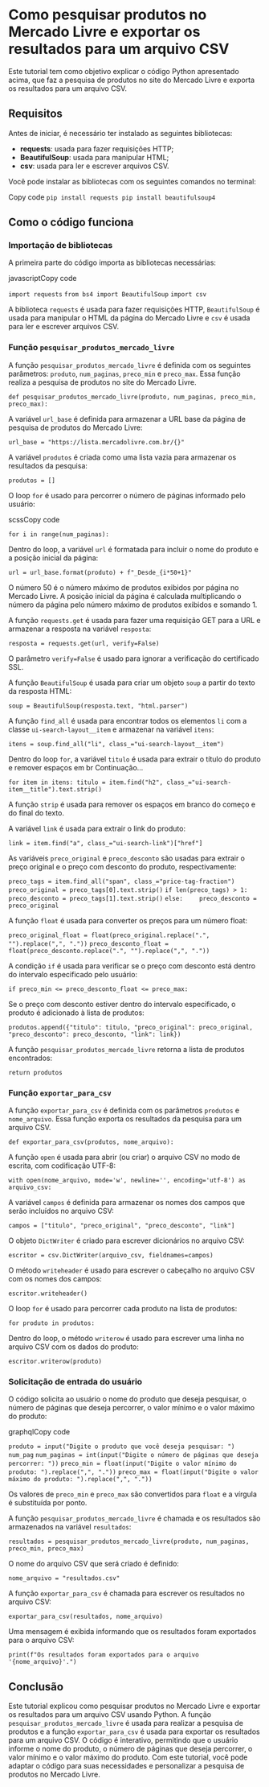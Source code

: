 # Como pesquisar produtos no Mercado Livre e exportar os resultados para um arquivo CSV

Este tutorial tem como objetivo explicar o código Python apresentado acima, que faz a pesquisa de produtos no site do Mercado Livre e exporta os resultados para um arquivo CSV.

## Requisitos

Antes de iniciar, é necessário ter instalado as seguintes bibliotecas:

-   **requests**: usada para fazer requisições HTTP;
-   **BeautifulSoup**: usada para manipular HTML;
-   **csv**: usada para ler e escrever arquivos CSV.

Você pode instalar as bibliotecas com os seguintes comandos no terminal:

Copy code
`pip install requests
pip install beautifulsoup4` 

## Como o código funciona

### Importação de bibliotecas

A primeira parte do código importa as bibliotecas necessárias:

javascriptCopy code

`import requests`
`from bs4 import BeautifulSoup`
`import csv` 

A biblioteca `requests` é usada para fazer requisições HTTP, `BeautifulSoup` é usada para manipular o HTML da página do Mercado Livre e `csv` é usada para ler e escrever arquivos CSV.

### Função `pesquisar_produtos_mercado_livre`

A função `pesquisar_produtos_mercado_livre` é definida com os seguintes parâmetros: `produto`, `num_paginas`, `preco_min` e `preco_max`. Essa função realiza a pesquisa de produtos no site do Mercado Livre.

`def pesquisar_produtos_mercado_livre(produto, num_paginas, preco_min, preco_max):` 

A variável `url_base` é definida para armazenar a URL base da página de pesquisa de produtos do Mercado Livre:

`url_base = "https://lista.mercadolivre.com.br/{}"` 

A variável `produtos` é criada como uma lista vazia para armazenar os resultados da pesquisa:

`produtos = []` 

O loop `for` é usado para percorrer o número de páginas informado pelo usuário:

scssCopy code

`for i in range(num_paginas):` 

Dentro do loop, a variável `url` é formatada para incluir o nome do produto e a posição inicial da página:

`url = url_base.format(produto) + f"_Desde_{i*50+1}"` 

O número 50 é o número máximo de produtos exibidos por página no Mercado Livre. A posição inicial da página é calculada multiplicando o número da página pelo número máximo de produtos exibidos e somando 1.

A função `requests.get` é usada para fazer uma requisição GET para a URL e armazenar a resposta na variável `resposta`:

`resposta = requests.get(url, verify=False)` 

O parâmetro `verify=False` é usado para ignorar a verificação do certificado SSL.

A função `BeautifulSoup` é usada para criar um objeto `soup` a partir do texto da resposta HTML:

`soup = BeautifulSoup(resposta.text, "html.parser")` 

A função `find_all` é usada para encontrar todos os elementos `li` com a classe `ui-search-layout__item` e armazenar na variável `itens`:

`itens = soup.find_all("li", class_="ui-search-layout__item")` 

Dentro do loop `for`, a variável `titulo` é usada para extrair o título do produto e remover espaços em br
Continuação...

`for item in itens:
    titulo = item.find("h2", class_="ui-search-item__title").text.strip()` 

A função `strip` é usada para remover os espaços em branco do começo e do final do texto.

A variável `link` é usada para extrair o link do produto:

`link = item.find("a", class_="ui-search-link")["href"]` 

As variáveis `preco_original` e `preco_desconto` são usadas para extrair o preço original e o preço com desconto do produto, respectivamente:

`preco_tags = item.find_all("span", class_="price-tag-fraction")`
`preco_original = preco_tags[0].text.strip()`
`if len(preco_tags) > 1:`
`    preco_desconto = preco_tags[1].text.strip()`
`else:`
`    preco_desconto = preco_original` 

A função `float` é usada para converter os preços para um número float:


`preco_original_float = float(preco_original.replace(".", "").replace(",", "."))`
`preco_desconto_float = float(preco_desconto.replace(".", "").replace(",", "."))` 

A condição `if` é usada para verificar se o preço com desconto está dentro do intervalo especificado pelo usuário:

`if preco_min <= preco_desconto_float <= preco_max:` 

Se o preço com desconto estiver dentro do intervalo especificado, o produto é adicionado à lista de produtos:

`produtos.append({"titulo": titulo, "preco_original": preco_original, "preco_desconto": preco_desconto, "link": link})` 

A função `pesquisar_produtos_mercado_livre` retorna a lista de produtos encontrados:

`return produtos` 

### Função `exportar_para_csv`

A função `exportar_para_csv` é definida com os parâmetros `produtos` e `nome_arquivo`. Essa função exporta os resultados da pesquisa para um arquivo CSV.

`def exportar_para_csv(produtos, nome_arquivo):` 

A função `open` é usada para abrir (ou criar) o arquivo CSV no modo de escrita, com codificação UTF-8:

`with open(nome_arquivo, mode='w', newline='', encoding='utf-8') as arquivo_csv:` 

A variável `campos` é definida para armazenar os nomes dos campos que serão incluídos no arquivo CSV:

`campos = ["titulo", "preco_original", "preco_desconto", "link"]` 

O objeto `DictWriter` é criado para escrever dicionários no arquivo CSV:

`escritor = csv.DictWriter(arquivo_csv, fieldnames=campos)` 

O método `writeheader` é usado para escrever o cabeçalho no arquivo CSV com os nomes dos campos:

`escritor.writeheader()` 

O loop `for` é usado para percorrer cada produto na lista de produtos:

`for produto in produtos:` 

Dentro do loop, o método `writerow` é usado para escrever uma linha no arquivo CSV com os dados do produto:

`escritor.writerow(produto)` 

### Solicitação de entrada do usuário

O código solicita ao usuário o nome do produto que deseja pesquisar, o número de páginas que deseja percorrer, o valor mínimo e o valor máximo do produto:

graphqlCopy code

`produto = input("Digite o produto que você deseja pesquisar: ")`
`num_pag`
`num_paginas = int(input("Digite o número de páginas que deseja percorrer: "))`
`preco_min = float(input("Digite o valor mínimo do produto: ").replace(",", "."))`
`preco_max = float(input("Digite o valor máximo do produto: ").replace(",", "."))` 

Os valores de `preco_min` e `preco_max` são convertidos para `float` e a vírgula é substituída por ponto.

A função `pesquisar_produtos_mercado_livre` é chamada e os resultados são armazenados na variável `resultados`:

`resultados = pesquisar_produtos_mercado_livre(produto, num_paginas, preco_min, preco_max)` 

O nome do arquivo CSV que será criado é definido:

`nome_arquivo = "resultados.csv"` 

A função `exportar_para_csv` é chamada para escrever os resultados no arquivo CSV:

`exportar_para_csv(resultados, nome_arquivo)` 

Uma mensagem é exibida informando que os resultados foram exportados para o arquivo CSV:

`print(f"Os resultados foram exportados para o arquivo '{nome_arquivo}'.")` 

## Conclusão

Este tutorial explicou como pesquisar produtos no Mercado Livre e exportar os resultados para um arquivo CSV usando Python. A função `pesquisar_produtos_mercado_livre` é usada para realizar a pesquisa de produtos e a função `exportar_para_csv` é usada para exportar os resultados para um arquivo CSV. O código é interativo, permitindo que o usuário informe o nome do produto, o número de páginas que deseja percorrer, o valor mínimo e o valor máximo do produto. Com este tutorial, você pode adaptar o código para suas necessidades e personalizar a pesquisa de produtos no Mercado Livre.
